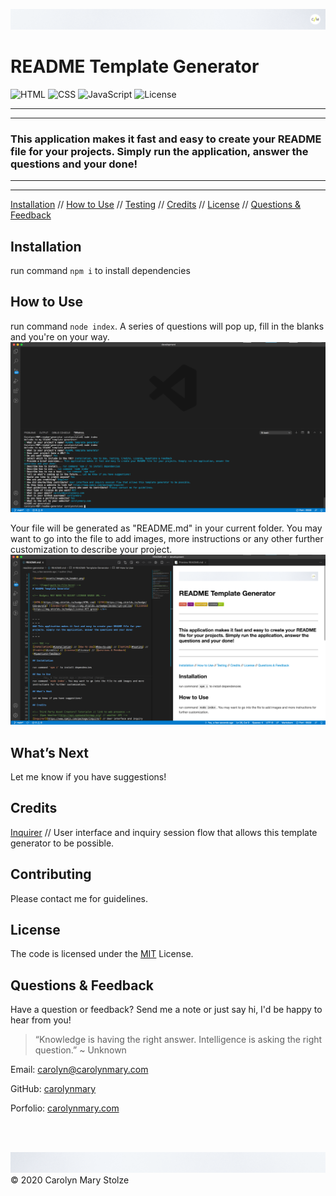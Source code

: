 ![header](./assets/images/cm_header.png)

<!-- ![logo](path-to-file-here) -->
# README Template Generator 
  
<!-- Badges: MAY NEED TO ADJUST LICENSE BADGE URL -->

![HTML](https://img.shields.io/badge/HTML-red) ![CSS](https://img.shields.io/badge/CSS-purple) ![JavaScript](https://img.shields.io/badge/JavaScript-yellow) ![License](https://img.shields.io/badge/License-MIT-green) </br>
 
  
- - -
- - -
### This application makes it fast and easy to create your README file for your projects. Simply run the application, answer the questions and your done!
- - -
- - -

<!-- TOC -->
[Installation](#installation) // [How to Use](#how-to-use) // [Testing](#testing) // [Credits](#credits) // [License](#license) // [Questions & Feedback](#questions-feedback) 
  
## Installation
  
run command `npm i` to install dependencies

## How to Use 
  
run command `node index`. A series of questions will pop up, fill in the blanks and you're on your way.
![header](assets/images/screenshot-commandLine.png) 

Your file will be generated as "README.md" in your current folder. You may want to go into the file to add images, more instructions or any other further customization to describe your project.
![header](assets/images/screenshot-readme.png)

## What’s Next

Let me know if you have suggestions!

## Credits
  
<!-- Third Party Asset Creators? Tutorials> // link to web presence -->
<!-- [Open Weather](http://api.openweathermap.org) // weather API -->
[Inquirer](https://www.npmjs.com/package/inquirer) // User interface and inquiry session flow that allows this template generator to be possible. </br>

## Contributing

<!-- The [Contributor Covenant](https://www.contributor-covenant.org/) is an industry standard. -->
Please contact me for guidelines.

<!-- License --> 
## License
    
The code is licensed under the [MIT](https://choosealicense.com/licenses//) License.
  
## Questions & Feedback
  
Have a question or feedback? Send me a note or just say hi, I'd be happy to hear from you!
  
> “Knowledge is having the right answer. Intelligence is asking the right question.” ~ Unknown
  
Email: carolyn@carolynmary.com </br>
  
GitHub: [carolynmary](https://github.com/carolynmary) </br>
  
Porfolio: [carolynmary.com](https://carolynmary.com) 

</br>
</br>

![footer](./assets/images/cm_footer.png)
© 2020 Carolyn Mary Stolze
  